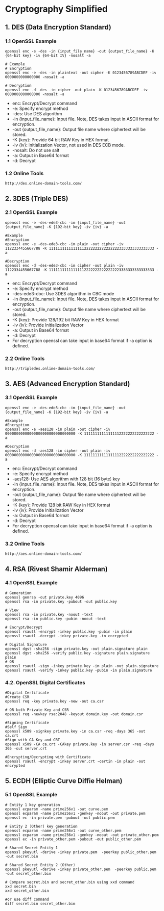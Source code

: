 # Cryptography Simplified

## 1. DES (Data Encryption Standard)

### 1.1 OpenSSL Example

    openssl enc -e -des -in {input_file_name} -out {output_file_name} -K {64-bit key} -iv {64-bit IV} -nosalt -a

    # Example
    # Encryption
    openssl enc -e -des -in plaintext -out cipher -K 0123456789ABCDEF -iv 0000000000000000 -nosalt -a

    # Decryption
    openssl enc -d -des -in cipher -out plain -K 0123456789ABCDEF -iv 0000000000000000 -nosalt -a

* enc: Encrypt/Decrypt command
* -e: Specify encrypt method
* -des: Use DES algorithm
* -in {input_file_name}: Input file. Note, DES takes input in ASCII format for encryption.
* -out {output_file_name}: Output file name where ciphertext will be stored.
* -K {key}: Provide 64 bit RAW Key in HEX format
* -iv {iv}: Initialization Vector, not used in DES ECB mode.
* -nosalt: Do not use salt
* -a: Output in Base64 format 
* -d: Decrypt

### 1.2 Online Tools
    http://des.online-domain-tools.com/

## 2. 3DES (Triple DES)

### 2.1 OpenSSL Example

    openssl enc -e -des-ede3-cbc -in {input_file_name} -out {output_file_name} -K {192-bit key} -iv {iv} -a

    #Example
    #Encryption
    openssl enc -e -des-ede3-cbc -in plain -out cipher -iv 1122334455667788 -K 111111111111111122222222222222223333333333333333 -a

    #Decryption
    openssl enc -d -des-ede3-cbc -in cipher -out plain -iv 1122334455667788 -K 111111111111111122222222222222223333333333333333 -a

* enc: Encrypt/Decrypt command
* -e: Specify encrypt method
* -des-ede3-cbc: Use 3DES algorithm in CBC mode
* -in {input_file_name}: Input file. Note, DES takes input in ASCII format for encryption.
* -out {output_file_name}: Output file name where ciphertext will be stored.
* -K {key}: Provide 128/192 bit RAW Key in HEX format
* -iv {iv}: Provide Initialization Vector
* -a: Output in Base64 format
* -d: Decrypt
* For decryption openssl can take input in base64 format if -a option is defined.

### 2.2 Online Tools
    http://tripledes.online-domain-tools.com/

## 3. AES (Advanced Encryption Standard)

### 3.1 OpenSSL Example

    openssl enc -e -des-ede3-cbc -in {input_file_name} -out {output_file_name} -K {192-bit key} -iv {iv} -a

    #Example
    #Encryption
    openssl enc -e -aes128 -in plain -out cipher -iv 00000000000000000000000000000000 -K 11111111111111112222222222222222 -a

    #Decryption
    openssl enc -d -aes128 -in cipher -out plain -iv 00000000000000000000000000000000 -K 11111111111111112222222222222222 -a

* enc: Encrypt/Decrypt command
* -e: Specify encrypt method
* -aes128: Use AES algorithm with 128 bit (16 byte) key
* -in {input_file_name}: Input file. Note, DES takes input in ASCII format for encryption.
* -out {output_file_name}: Output file name where ciphertext will be stored.
* -K {key}: Provide 128 bit RAW Key in HEX format
* -iv {iv}: Provide Initialization Vector
* -a: Output in Base64 format
* -d: Decrypt
* For decryption openssl can take input in base64 format if -a option is defined.

### 3.2 Online Tools
    http://aes.online-domain-tools.com/

## 4. RSA (Rivest Shamir Alderman)

### 4.1 OpenSSL Example

    # Generation
    openssl genrsa -out private.key 4096
    openssl rsa -in private.key -pubout -out public.key

    # View
    openssl rsa -in private.key -noout -text
    openssl rsa -in public.key -pubin -noout -text

    # Encrypt/Decrypt
    openssl rsautl -encrypt -inkey public.key -pubin -in plain
    openssl rsautl -decrypt -inkey private.key -in encrypted

    # Digital Signature
    openssl dgst -sha256 -sign private.key -out plain.signature plain
    openssl dgst -sha256 -verify public.key -signature plain.signature plain
    # OR 
    openssl rsautl -sign -inkey private.key -in plain -out plain.signature
    openssl rsautl -verify -inkey public.key -pubin -in plain.signature


### 4.2. OpenSSL Digital Certificates

    #Digital Certificate
    #Create CSR 
    openssl req -key private.key -new -out ca.csr

    # OR both Private Key and CSR
    openssl req -newkey rsa:2048 -keyout domain.key -out domain.csr

    #Signing Certificate
    #Self Sign
    openssl x509 -signkey private.key -in ca.csr -req -days 365 -out ca.crt
    #Sign with CA Key and CRT
    openssl x509 -CA ca.crt -CAkey private.key -in server.csr -req -days 365 -out server.crt

    #Encrypting/Decrypting with Certificate
    openssl rsautl -encrypt -inkey server.crt -certin -in plain -out encrypted

## 5. ECDH (Elliptic Curve Diffie Helman)

### 5.1 OpenSSL Example

    # Entity 1 key generation
    openssl ecparam -name prime256v1 -out curve.pem
    openssl ecparam -name prime256v1 -genkey -noout -out private.pem
    openssl ec -in private.pem -pubout -out public.pem

    # Entity 2 (Other) key generation
    openssl ecparam -name prime256v1 -out curve_other.pem
    openssl ecparam -name prime256v1 -genkey -noout -out private_other.pem
    openssl ec -in private_other.pem -pubout -out public_other.pem

    # Shared Secret Entity 1
    openssl pkeyutl -derive -inkey private.pem  -peerkey public_other.pem -out secret.bin

    # Shared Secret Entity 2 (Other)
    openssl pkeyutl -derive -inkey private_other.pem  -peerkey public.pem -out secret_other.bin

    # Compare secret.bin and secret_other.bin using xxd command
    xxd secret.bin
    xxd secret_other.bin

    #or use diff command
    diff secret.bin secret_other.bin